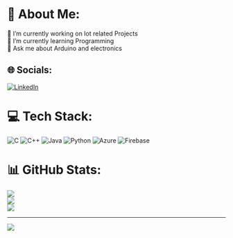 # 💫 About Me:
🔭 I’m currently working on Iot related Projects<br>🌱 I’m currently learning Programming<br>💬 Ask me about Arduino and electronics<br>


## 🌐 Socials:
[![LinkedIn](https://img.shields.io/badge/LinkedIn-%230077B5.svg?logo=linkedin&logoColor=white)](https://linkedin.com/in/https://www.linkedin.com/in/kavyasri-pp-50a985214/) 

# 💻 Tech Stack:
![C](https://img.shields.io/badge/c-%2300599C.svg?style=for-the-badge&logo=c&logoColor=white) ![C++](https://img.shields.io/badge/c++-%2300599C.svg?style=for-the-badge&logo=c%2B%2B&logoColor=white) ![Java](https://img.shields.io/badge/java-%23ED8B00.svg?style=for-the-badge&logo=java&logoColor=white) ![Python](https://img.shields.io/badge/python-3670A0?style=for-the-badge&logo=python&logoColor=ffdd54) ![Azure](https://img.shields.io/badge/azure-%230072C6.svg?style=for-the-badge&logo=azure-devops&logoColor=white) ![Firebase](https://img.shields.io/badge/firebase-%23039BE5.svg?style=for-the-badge&logo=firebase)
# 📊 GitHub Stats:
![](https://github-readme-stats.vercel.app/api?username=Kavyasripalanisamy&theme=dark&hide_border=false&include_all_commits=false&count_private=false)<br/>
![](https://github-readme-streak-stats.herokuapp.com/?user=Kavyasripalanisamy&theme=dark&hide_border=false)<br/>
![](https://github-readme-stats.vercel.app/api/top-langs/?username=Kavyasripalanisamy&theme=dark&hide_border=false&include_all_commits=false&count_private=false&layout=compact)

---
[![](https://visitcount.itsvg.in/api?id=Kavyasripalanisamy&icon=0&color=0)](https://visitcount.itsvg.in)
